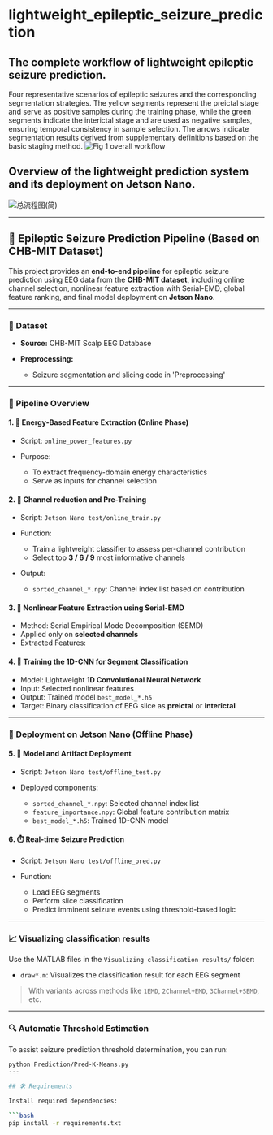 # lightweight_epileptic_seizure_prediction

## The complete workflow of lightweight epileptic seizure prediction.
Four representative scenarios of epileptic seizures and the corresponding segmentation strategies. The yellow segments represent the preictal stage and serve as positive samples during the training phase, while the green segments indicate the interictal stage and are used as negative samples, ensuring temporal consistency in sample selection. The arrows indicate segmentation results derived from supplementary definitions based on the basic staging method.
![Fig 1 overall workflow](https://github.com/user-attachments/assets/a1f2143c-859d-4f23-8bb8-6da221bc2108)

## Overview of the lightweight prediction system and its deployment on Jetson Nano.
![总流程图(简)](https://github.com/user-attachments/assets/73e073c5-c741-4e77-baeb-912a1f417e7d)

---

## 🔬 Epileptic Seizure Prediction Pipeline (Based on CHB-MIT Dataset)

This project provides an **end-to-end pipeline** for epileptic seizure prediction using EEG data from the **CHB-MIT dataset**, including online channel selection, nonlinear feature extraction with Serial-EMD, global feature ranking, and final model deployment on **Jetson Nano**.

---

### 📁 Dataset

* **Source:** CHB-MIT Scalp EEG Database
* **Preprocessing:**

  * Seizure segmentation and slicing code in 'Preprocessing'

---

### 🧠 Pipeline Overview

#### 1. 🔋 Energy-Based Feature Extraction (Online Phase)

* Script: `online_power_features.py`
* Purpose:

  * To extract frequency-domain energy characteristics
  * Serve as inputs for channel selection

#### 2. 📡 Channel reduction and Pre-Training

* Script: `Jetson Nano test/online_train.py`
* Function:

  * Train a lightweight classifier to assess per-channel contribution
  * Select top **3 / 6 / 9** most informative channels
* Output:

  * `sorted_channel_*.npy`: Channel index list based on contribution

#### 3. 🌊 Nonlinear Feature Extraction using Serial-EMD

* Method: Serial Empirical Mode Decomposition (SEMD)
* Applied only on **selected channels**
* Extracted Features:


#### 4. 🧩 Training the 1D-CNN for Segment Classification

* Model: Lightweight **1D Convolutional Neural Network**
* Input: Selected nonlinear features
* Output: Trained model `best_model_*.h5`
* Target: Binary classification of EEG slice as **preictal** or **interictal**

---

### 🚀 Deployment on Jetson Nano (Offline Phase)

#### 5. 🧪 Model and Artifact Deployment

* Script: `Jetson Nano test/offline_test.py`
* Deployed components:

  * `sorted_channel_*.npy`: Selected channel index list
  * `feature_importance.npy`: Global feature contribution matrix
  * `best_model_*.h5`: Trained 1D-CNN model

#### 6. ⏱️ Real-time Seizure Prediction

* Script: `Jetson Nano test/offline_pred.py`
* Function:

  * Load EEG segments
  * Perform slice classification
  * Predict imminent seizure events using threshold-based logic

---
### 📈 Visualizing classification results

Use the MATLAB files in the `Visualizing classification results/` folder:

- `draw*.m`: Visualizes the classification result for each EEG segment  

> With variants across methods like `1EMD`, `2Channel+EMD`, `3Channel+SEMD`, etc.

---

### 🔍 Automatic Threshold Estimation

To assist seizure prediction threshold determination, you can run:

```bash
python Prediction/Pred-K-Means.py
---

## 🛠 Requirements

Install required dependencies:

```bash
pip install -r requirements.txt
